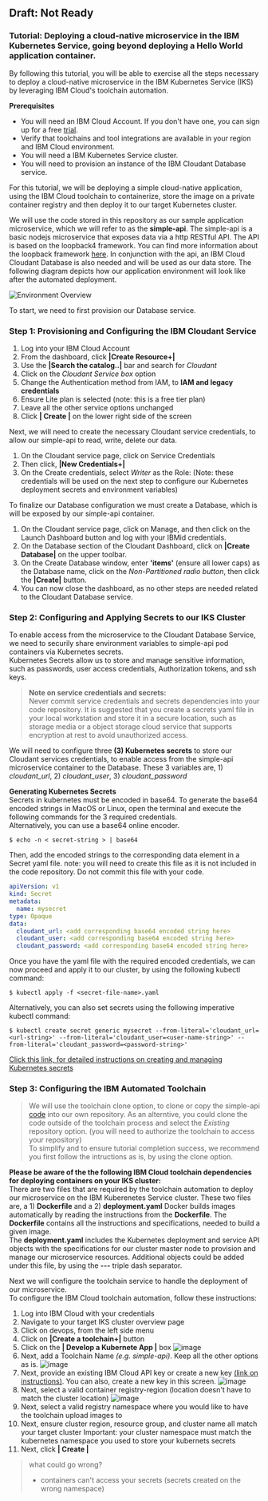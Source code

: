 ## Draft: Not Ready

### Tutorial: Deploying a cloud-native microservice in the IBM Kubernetes Service, going beyond deploying a Hello World application container.

By following this tutorial, you will be able to exercise all the steps necessary to deploy a cloud-native microservice in the IBM Kubernetes Service (IKS) by leveraging IBM Cloud's toolchain automation.

**Prerequisites**
* You will need an IBM Cloud Account. If you don't have one, you can sign up for a free [trial](https://cloud.ibm.com/).
* Verify that toolchains and tool integrations are available in your region and IBM Cloud environment.
* You will need a IBM Kubernetes Service cluster.
* You will need to provision an instance of the IBM Cloudant Database service.

For this tutorial, we will be deploying a simple cloud-native application, using the IBM Cloud toolchain to containerize, store the image on a private container registry and then deploy it to our target Kubernetes cluster.

We will use the code stored in this repository as our sample application microservice, which we will refer to as the **simple-api**.
The simple-api is a basic nodejs microservice that exposes data via a http RESTful API. The API is based on the loopback4 framework. You can find more information about the loopback framework [here](https://loopback.io/). In conjunction with the api, an IBM Cloud Cloudant Database is also needed and will be used as our data store.
The following diagram depicts how our application environment will look like after the automated deployment.

![Environment Overview](./images/env-overview.png)


To start, we need to first provision our Database service.

### Step 1: Provisioning and Configuring the IBM Cloudant Service
1. Log into your IBM Cloud Account
1. From the dashboard, click **|Create Resource+|**
1. Use the **|Search the catalog..|** bar and search for *Cloudant*
1. Click on the *Cloudant Service box* option
1. Change the Authentication method from IAM, to **IAM and legacy credentials**
1. Ensure Lite plan is selected (note: this is a free tier plan)
1. Leave all the other service options unchanged
1. Click **| Create |** on the lower right side of the screen

Next, we will need to create the necessary Cloudant service credentials, to allow our simple-api to read, write, delete our data.
1. On the Cloudant service page, click on Service Credentials
1. Then click, **|New Credentials+|**
1. On the Create credentials, select *Writer* as the Role: (Note: these credentials will be used on the next step to configure our Kubernetes deployment secrets and environment variables)

To finalize our Database configuration we must create a Database, which is will be exposed by our simple-api container.
1. On the Cloudant service page, click on Manage, and then click on the Launch Dashboard button and log with your IBMid credentials.
1. On the Database section of the Cloudant Dashboard, click on **|Create Database|** on the upper toolbar.
1. On the Create Database window, enter **'items'** (ensure all lower caps) as the Database name, click on the *Non-Partitioned radio button*, then click the **|Create|** button.
1. You can now close the dashboard, as no other steps are needed related to the Cloudant Database service.

### Step 2: Configuring and Applying Secrets to our IKS Cluster
To enable access from the microservice to the Cloudant Database Service, we need to securily share environment variables to simple-api pod containers via Kubernetes secrets.<br>
Kubernetes Secrets allow us to store and manage sensitive information, such as passwords, user access credentials, Authorization tokens, and ssh keys.

> **Note on service credentials and secrets:**<br>
> Never commit service credentials and secrets dependencies into your code repository. It is suggested that you create a secrets yaml file in your local workstation and store it in a secure location, such as storage media or a object storage cloud service that supports encryption at rest to avoid unauthorized access.

We will need to configure three **(3) Kubernetes secrets** to store our Cloudant services credentials, to enable access from the simple-api microservice container to the Database. These 3 variables are, 1) *cloudant_url*, 2) *cloudant_user*, 3) *cloudant_password*

**Generating Kubernetes Secrets**<br>
Secrets in kubernetes must be encoded in base64. To generate the base64 encoded strings in MacOS or Linux, open the terminal and execute the following commands for the 3 required credentials.<br> Alternatively, you can use a base64 online encoder.
```shell
$ echo -n < secret-string > | base64
```
Then, add the encoded strings to the corresponding data element in a Secret yaml file. note: you will need to create this file as it is not included in the code repository. Do not commit this file with your code.

```yml
apiVersion: v1
kind: Secret
metadata:
  name: mysecret
type: Opaque
data:
  cloudant_url: <add corresponding base64 encoded string here>
  cloudant_user: <add corresponding base64 encoded string here>
  cloudant_password: <add corresponding base64 encoded string here>
```
Once you have the yaml file with the required encoded credentials, we can now proceed and apply it to our cluster, by using the following kubectl command:<br>
```shell
$ kubectl apply -f <secret-file-name>.yaml
```
Alternatively, you can also set secrets using the following imperative kubectl command:<br>
```shell
$ kubectl create secret generic mysecret --from-literal='cloudant_url=<url-string>' --from-literal='cloudant_user=<user-name-string>' --from-literal='cloudant_password=<password-string>'
```

[Click this link, for detailed instructions on creating and managing Kubernetes secrets](https://kubernetes.io/docs/tasks/inject-data-application/distribute-credentials-secure/)

### Step 3: Configuring the IBM Automated Toolchain
> We will use the toolchain clone option, to clone or copy the simple-api [code](https://github.com/jirau/simple-api.git)  into our own repository. As an alterntive, you could clone the code outside of the toolchain process and select the *Existing* repository option. (you will need to authorize the toolchain to access your repository)<br>
To simplify and to ensure tutorial completion success, we recommend you first follow the intructions as is, by using the clone option.

**Please be aware of the the following IBM Cloud toolchain dependencies for deploying containers on your IKS cluster:**<br>
There are two files that are required by the toolchain automation to deploy our microservice on the IBM Kuberenetes Service cluster. These two files are, a 1) **Dockerfile** and a 2) **deployment.yaml**
Docker builds images automatically by reading the instructions from the **Dockerfile**. The **Dockerfile** contains all the instructions and specifications, needed to build a given image.<br>
The **deployment.yaml** includes the Kubernetes deployment and service API objects with the specifications for our cluster master node to provision and manage our microservice resources. Additional objects could be added under this file, by using the **---** triple dash separator.


Next we will configure the toolchain service to handle the deployment of our microservice.<br>
To configure the IBM Cloud toolchain automation, follow these instructions:
1. Log into IBM Cloud with your credentials
1. Navigate to your target IKS cluster overview page
1. Click on devops, from the left side menu
1. Click on **|Create a toolchain+|** button
1. Click on the **|  Develop a Kubernete App  |** box
![image](./images/pick-a-template.png)
1. Next, add a Toolchain Name *(e.g. simple-api)*. Keep all the other options as is.
![image](./images/toolchain-config1.png)
1. Next, provide an existing IBM Cloud API key or create a new key [(link on instructions)](https://cloud.ibm.com/docs/account?topic=account-userapikey). You can also, create a new key in this screen.
![image](./images/toolchain-config2.png)
1. Next, select a valid container registry-region (location doesn't have to match the cluster location)
![image](./images/toolchain-config3.png)
1. Next, select a valid registry namespace where you would like to have the toolchain upload images to
1. Next, ensure cluster region, resource group, and cluster name all match your target cluster
Important: your cluster namespace must match the kubernetes namespace you used to store your kubernets secrets
1. Next, click **| Create |**

> what could go wrong?
> * containers can't access your secrets (secrets created on the wrong namespace)


